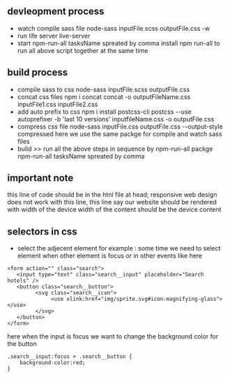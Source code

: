 ## devleopment process 
- watch compile sass file 
node-sass inputFile.scss outputFile.css -w
- run life server 
live-server
- start
npm-run-all tasksName spreated by comma
install npm run-all to run all above script together at the same time

## build process 
- compile sass to css
node-sass inputFile.scss outputFile.css 
- concat css files npm i concat
concat -o outputFileName.css inputFile1.css inputFile2.css
- add auto prefix to css npm i install postcss-cli
postcss --use autoprefixer -b 'last 10 versions' inputfileName.css -o outputFile.css
- compress css file
node-sass inputFile.css outputFile.css --output-style compressed
here we use the same packge for compile and watch sass files
- bulid >> run all the above steps in sequence by npm-run-all packge
npm-run-all tasksName spreated by comma

## important note
 this line of code should be in the htnl file at head;
  responsive web design does not work with this line,
  this line say our website should be rendered with width of the device
  width of the content should be the device content
<meta name="viewport" content="width=device-width, initial-scale=1.0" />

## selectors in css
- select the adjecent element 
for example : some time we need to select element when other element is focus or in other events like here
```
<form action="" class="search">
   <input type="text" class="search__input" placeholder="Search hotels" />
   <button class="search__button">
         <svg class="search__icon">
              <use xlink:href="img/sprite.svg#icon-magnifying-glass"></use>
         </svg>
   </button>
</form>
```
here when the input is focus we want to change the background color for the button
```
.search__input:focus + .search__button {
    background-color:red;
}
```
